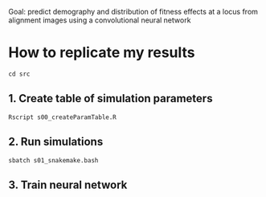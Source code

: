 Goal: predict demography and distribution of fitness effects at a locus from alignment images using a convolutional neural network

# How to replicate my results

`cd src`

## 1. Create table of simulation parameters

`Rscript s00_createParamTable.R`

## 2. Run simulations

`sbatch s01_snakemake.bash`

## 3. Train neural network
